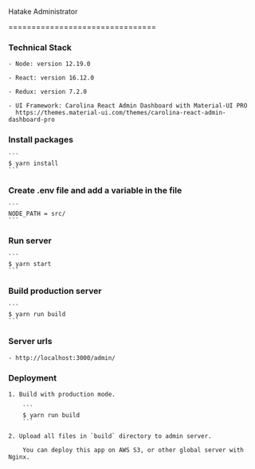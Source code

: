 Hatake Administrator

================================

### Technical Stack

	- Node: version 12.19.0

	- React: version 16.12.0

    - Redux: version 7.2.0

	- UI Framework: Carolina React Admin Dashboard with Material-UI PRO
      https://themes.material-ui.com/themes/carolina-react-admin-dashboard-pro

### Install packages

	```
	$ yarn install
	```

### Create .env file and add a variable in the file
    ```
    NODE_PATH = src/
    ```

### Run server
	```
	$ yarn start
	```

### Build production server
    ```
    $ yarn run build
    ```

### Server urls

    - http://localhost:3000/admin/

### Deployment

    1. Build with production mode.

        ```
        $ yarn run build
        ```

    2. Upload all files in `build` directory to admin server.

        You can deploy this app on AWS S3, or other global server with Nginx.
